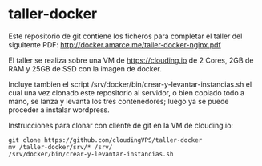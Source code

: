 # taller-docker

Este repositorio de git contiene los ficheros para completar el taller del siguitente PDF: http://docker.amarce.me/taller-docker-nginx.pdf

El taller se realiza sobre una VM de https://clouding.io de 2 Cores, 2GB de RAM y 25GB de SSD con la imagen de docker.

Incluye tambien el script /srv/docker/bin/crear-y-levantar-instancias.sh el cual una vez clonado este repositorio al servidor, o bien copiado todo a mano, se lanza y levanta los tres contenedores; luego ya se puede proceder a instalar wordpress.

Instrucciones para clonar con cliente de git en la VM de clouding.io:

```
git clone https://github.com/cloudingVPS/taller-docker
mv /taller-docker/srv/* /srv/
/srv/docker/bin/crear-y-levantar-instancias.sh
```
